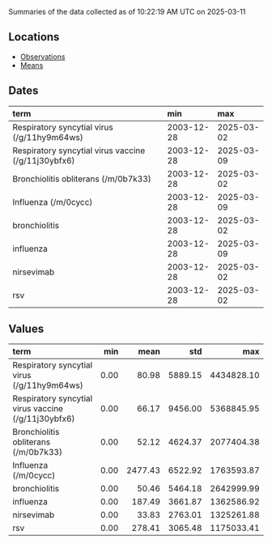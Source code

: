 Summaries of the data collected as of 10:22:19 AM UTC on 2025-03-11

## Locations

* [Observations](https://github.com/DISSC-yale/gtrends_collection/blob/main/summaries/observations.csv)
* [Means](https://github.com/DISSC-yale/gtrends_collection/blob/main/summaries/means.csv)

## Dates

| term                                                | min        | max        |
|:----------------------------------------------------|:-----------|:-----------|
| Respiratory syncytial virus (/g/11hy9m64ws)         | 2003-12-28 | 2025-03-02 |
| Respiratory syncytial virus vaccine (/g/11j30ybfx6) | 2003-12-28 | 2025-03-09 |
| Bronchiolitis obliterans (/m/0b7k33)                | 2003-12-28 | 2025-03-02 |
| Influenza (/m/0cycc)                                | 2003-12-28 | 2025-03-09 |
| bronchiolitis                                       | 2003-12-28 | 2025-03-02 |
| influenza                                           | 2003-12-28 | 2025-03-09 |
| nirsevimab                                          | 2003-12-28 | 2025-03-02 |
| rsv                                                 | 2003-12-28 | 2025-03-02 |

## Values

| term                                                |   min |    mean |     std |        max |
|:----------------------------------------------------|------:|--------:|--------:|-----------:|
| Respiratory syncytial virus (/g/11hy9m64ws)         |  0.00 |   80.98 | 5889.15 | 4434828.10 |
| Respiratory syncytial virus vaccine (/g/11j30ybfx6) |  0.00 |   66.17 | 9456.00 | 5368845.95 |
| Bronchiolitis obliterans (/m/0b7k33)                |  0.00 |   52.12 | 4624.37 | 2077404.38 |
| Influenza (/m/0cycc)                                |  0.00 | 2477.43 | 6522.92 | 1763593.87 |
| bronchiolitis                                       |  0.00 |   50.46 | 5464.18 | 2642999.99 |
| influenza                                           |  0.00 |  187.49 | 3661.87 | 1362586.92 |
| nirsevimab                                          |  0.00 |   33.83 | 2763.01 | 1325261.88 |
| rsv                                                 |  0.00 |  278.41 | 3065.48 | 1175033.41 |
